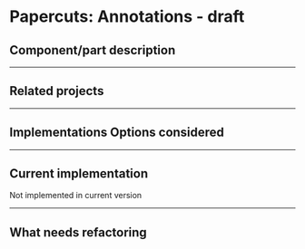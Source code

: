 # Papercuts: Annotations - draft


## Component/part description 

---
## Related projects


---
## Implementations Options considered


---
## Current implementation
Not implemented in current version




---
## What needs refactoring 